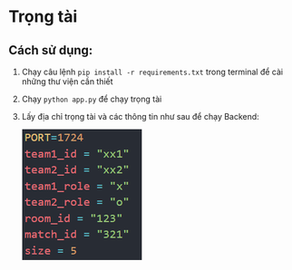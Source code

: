 # Trọng tài
## Cách sử dụng:
1. Chạy câu lệnh `pip install -r requirements.txt` trong terminal để cài những thư viện cần thiết
2. Chạy `python app.py` để chạy trọng tài
3. Lấy địa chỉ trọng tài và các thông tin như sau để chạy Backend:

    ![image](res\global_var.png)